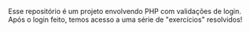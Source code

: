 Esse repositório é um projeto envolvendo PHP com validações de login. Após o login feito, temos acesso a uma série de "exercícios" resolvidos! 
